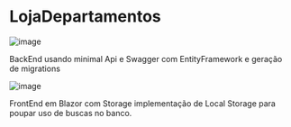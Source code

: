 # LojaDepartamentos

![image](https://github.com/NatanMkz/LojaDepartamentos/assets/59899521/66746f25-1c03-4937-a885-22f0e594b157)

BackEnd usando minimal Api e Swagger com EntityFramework e geração de migrations

![image](https://github.com/NatanMkz/LojaDepartamentos/assets/59899521/de02d4c6-c84c-4b9b-bffa-d1bca9001615)

FrontEnd em Blazor com Storage implementação de Local Storage para poupar uso de buscas no banco.

